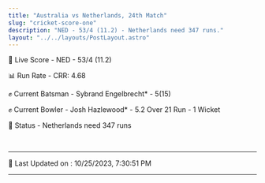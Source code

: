 ```yaml
---
title: "Australia vs Netherlands, 24th Match"
slug: "cricket-score-one"
description: "NED - 53/4 (11.2) - Netherlands need 347 runs."
layout: "../../layouts/PostLayout.astro"
---
```


🔴 Live Score - NED - 53/4 (11.2)  

📊 Run Rate - CRR: 4.68  

✊ Current Batsman - Sybrand Engelbrecht* - 5(15)  

✊ Current Bowler - Josh Hazlewood* - 5.2 Over 21 Run - 1 Wicket  

📑 Status - Netherlands need 347 runs

<br />

***

📝 Last Updated on : 10/25/2023, 7:30:51 PM

***

